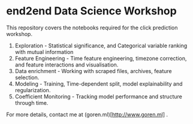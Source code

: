 # end2end Data Science Workshop

This repository covers the notebooks required for the click prediction workshop.

1. Exploration - Statistical significance, and Categorical variable ranking with mutual information
1. Feature Engineering - Time feature engineering, timezone correction, and feature interactions and visualisation.
1. Data enrichment - Working with scraped files, archives, feature selection.
1. Modeling - Training, Time-dependent split, model explainability and regularization.
1. Coefficient Monitoring - Tracking model performance and structure through time.

For more details, contact me at (goren.ml)[http://www.goren.ml] .
